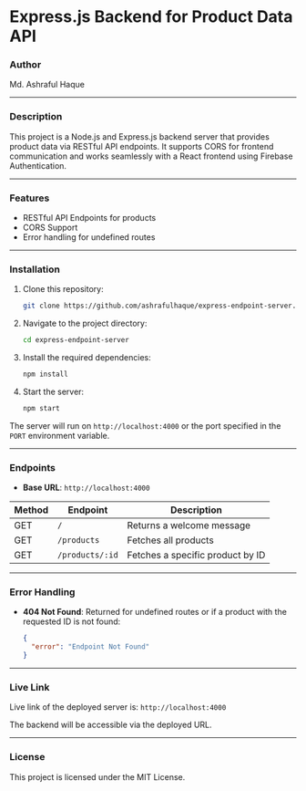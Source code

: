 # Express.js Backend for Product Data API

### Author

Md. Ashraful Haque

---

### Description

This project is a Node.js and Express.js backend server that provides product data via RESTful API endpoints. It supports CORS for frontend communication and works seamlessly with a React frontend using Firebase Authentication.

---

### Features

- RESTful API Endpoints for products
- CORS Support
- Error handling for undefined routes

---

### Installation

1. Clone this repository:

   ```bash
   git clone https://github.com/ashrafulhaque/express-endpoint-server.git
   ```

2. Navigate to the project directory:

   ```bash
   cd express-endpoint-server
   ```

3. Install the required dependencies:

   ```bash
   npm install
   ```

4. Start the server:
   ```bash
   npm start
   ```

The server will run on `http://localhost:4000` or the port specified in the `PORT` environment variable.

---

### Endpoints

- **Base URL**: `http://localhost:4000`

| Method | Endpoint        | Description                      |
| ------ | --------------- | -------------------------------- |
| GET    | `/`             | Returns a welcome message        |
| GET    | `/products`     | Fetches all products             |
| GET    | `/products/:id` | Fetches a specific product by ID |

---

### Error Handling

- **404 Not Found**: Returned for undefined routes or if a product with the requested ID is not found:
  ```json
  {
    "error": "Endpoint Not Found"
  }
  ```

---

### Live Link

Live link of the deployed server is:
`http://localhost:4000`

The backend will be accessible via the deployed URL.

---

### License

This project is licensed under the MIT License.
